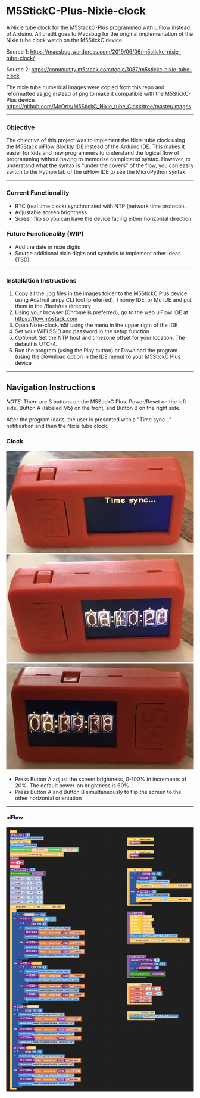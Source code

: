 # M5StickC-Plus-Nixie-clock
A Nixie tube clock for the M5StackC-Plus programmed with uiFlow instead of Arduino.  All credit goes to Macsbug for the original implementation of the Nixie tube clock watch on the M5StickC device.

Source 1:  https://macsbug.wordpress.com/2019/06/06/m5stickc-nixie-tube-clock/

Source 2: https://community.m5stack.com/topic/1087/m5stickc-nixie-tube-clock

The nixie tube numerical images were copied from this repo and reformatted as jpg instead of png to make it compatible with the M5StickC-Plus device.
https://github.com/McOrts/M5StickC_Nixie_tube_Clock/tree/master/images

-----------------------------------------------------------------
### Objective
The objective of this project was to implement the Nixie tube clock using the M5Stack uiFlow Blockly IDE instead of the Arduino IDE. This makes it easier for kids and new programmers to understand the logical flow of programming without having to memorize complicated syntax. However, to understand what the syntax is "under the covers" of the flow, you can easily switch to the Python tab of the uiFlow IDE to see the MicroPython syntax.

-----------------------------------------------------------------

### Current Functionality
+ RTC (real time clock) synchronzied with NTP (network time protocol).
+ Adjustable screen brightness
+ Screen flip so you can have the device facing either horizontal direction


### Future Functionality (WIP)
+ Add the date in nixie digits
+ Source additional nixie digits and symbols to implement other ideas (TBD)

-----------------------------------------------------------------

### Installation Instructions
1. Copy all the .jpg files in the images folder to the M5StickC Plus device using Adafruit ampy CLI tool (preferred), Thonny IDE, or Mu IDE and put them in the /flash/res directory
2. Using your browser (Chrome is preferred), go to the web uiFlow IDE at https://flow.m5stack.com
3. Open Nixie-clock.m5f using the menu in the upper right of the IDE
4. Set your WiFi SSID and password in the setup function
5. *Optional:* Set the NTP host and timezone offset for your location. The default is UTC-4.
6. Run the program (using the Play button) or Download the program (using the Download option in the IDE menu) to your M5StickC Plus device

-----------------------------------------------------------------

## Navigation Instructions
*NOTE:* There are 3 buttons on the M5StickC Plus. Power/Reset on the left side, Button A (labeled M5) on the front, and Button B on the right side.


After the program loads, the user is presented with a "Time sync..." notification and then the Nixie tube clock.

### Clock
  ![Time Sync](./sync.jpg)
  ![Clock_h1](./clock_h1.jpg)
  ![Clock_h2](./clock_h2.jpg)
+ Press Button A adjust the screen brightness, 0-100% in increments of 20%. The default power-on brightness is 60%.
+ Press Button A and Button B simultaneously to flip the screen to the other horizontal orientation

-----------------------------------------------------------------

#### uiFlow
![Flow](./flow.png)


